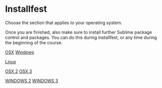# Installfest

Choose the section that applies to your operating system.

Once you are finished, also make sure to install further Sublime package control and packages. You can do this during installfest, or any time during the beginning of the course.

[OSX](osx.md) [Windows](windows.md)

[Linux](linux.md)

[OSX 2](install2.md) [OSX 3](install3.md)

[WINDOWS 2](install2-1.md) [WINDOWS 3](install3-1.md)

